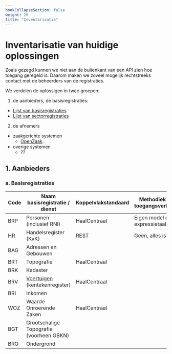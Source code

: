```yaml
---
bookCollapseSection: false
weight: 20
title: "Inventarisatie"
---
```


# Inventarisatie van huidige oplossingen

Zoals gezegd kunnen we niet aan de buitenkant van een API zien hoe toegang geregeld is. Daarom maken we zoveel
mogelijk rechtstreeks contact met de beheerders van de registraties. 

We verdelen de oplossigen in twee groepen:
1. de aanbieders, de basisregistraties:
  - [Lijst van basisregistraties](https://www.digitaleoverheid.nl/overzicht-van-alle-onderwerpen/stelsel-van-basisregistraties/10-basisregistraties/)
  - [Lijst van sectorregistraties](https://www.digitaleoverheid.nl/overzicht-van-alle-onderwerpen/stelsel-van-basisregistraties/sectorregistraties/)
2. de afnemers
  - zaakgerichte systemen
    - [OpenZaak](https://github.com/open-zaak/open-zaak/blob/d9c14e1257d6ec6751b218b18cdd9eae4b8f9b63/docs/manual/general.rst#api-autorisaties).
  - overige systemen
    - ??

## 1. Aanbieders
### a. Basisregistraties

| Code                                                  | Naam basisregistratie / dienst                                                                                                | Koppelvlakstandaard | Methodiek van toegangsverlening |
|-------------------------------------------------------|-------------------------------------------------------------------------------------------------------------------------------|---------------------|---------------------------------|
| BRP                                                   | Personen (inclusief RNI)                                                                                                      | HaalCentraal        | Eigen model en expressietaal    |
| [HR](https://www.kvk.nl/producten-bestellen/kvk-api/) | Handelsregister (KvK)                                                                                                         | REST                | Geen, alles is open             |
| BAG                                                   | Adressen en Gebouwen                                                                                                          |                     |                                 |
| BRT                                                   | Topografie                                                                                                                    | HaalCentraal        |                                 |
| BRK                                                   | Kadaster                                                                                                                      |                     |                                 |
| BRV                                                   | [Voertuigen](https://www.rdw.nl/over-rdw/dienstverlening/betaald-toegang-tot-ongevoelige-kentekengegevens) (kentekenregister) | HaalCentraal        |                                 |
| BRI                                                   | Inkomen                                                                                                                       |                     |                                 |
| WOZ                                                   | Waarde Onroerende Zaken                                                                                                       | HaalCentraal        |                                 |
| BGT                                                   | Grootschalige Topografie (voorheen GBKN)                                                                                      |                     |                                 |
| BRO                                                   | Ondergrond                                                                                                                    |                     |                                 |
